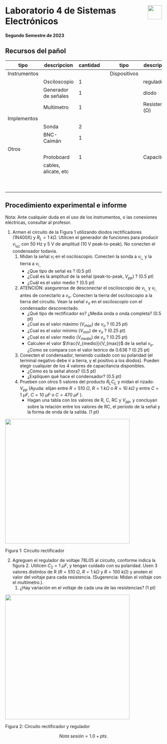 # <img src="https://julianodb.github.io/SISTEMAS_ELECTRONICOS_PARA_INGENIERIA_BIOMEDICA/img/logo_fing.png?raw=true" align="right" height="45"> Laboratorio 4 de Sistemas Electrónicos
#### Segundo Semestre de 2023

## Recursos del pañol

| tipo | descripcion  | cantidad | | tipo | descripcion | valor | cantidad |
| -- | -- | -- | --| -- | -- | -- | -- |
| Instrumentos  |  |  | | Dispositivos |  |  |  |
|  | Osciloscopio  | 1 | |  |regulador  |  78L05 | 1 |
|  | Generador de señales  | 1 | |  | diodo  | 1N4007 | 4 |
|  | Multímetro  | 1 | |  | Resistencias (Ω) |  |  |
| Implementos  |  |  | |  |  |510 | 1 |
|  | Sonda  | 2 | |  |  | 1k | 1 |
|  | BNC-Caimán  | 1 | |  |  | 10k | 1 |
| Otros  |  |  | |  | | 100k | 1 |
| | Protoboard  | 1 | |  | Capacitores |  |  |
| | cables, alicate, etc  | | |  | | 1 μF | 1 |
|   |  |  | |  |  | 10 μF | 1 |
|  |  | | |  | | 470 μF | 1 |

## Procedimiento experimental e informe

Nota: Ante cualquier duda en el uso de los instrumentos, o las conexiones eléctricas, consultar al profesor.

1. Armen el circuito de la Figura 1 utilizando diodos rectificadores (1N400X) y $R_L = 1\ k\Omega$. Utilicen el generador de funciones para producir $v_{i_{AC}}$ con 50 Hz y 5 V de amplitud (10 V peak-to-peak). No conecten el condensador todavía.
   1. Midan la señal $v_i$ en el osciloscopio. Conecten la sonda a $v_{i_+}$ y la tierra a $v_{i_-}$ 
      - ¿Que tipo de señal es ? (0.5 pt) 
      - ¿Cuál es la amplitud de la señal (peak-to-peak, $V_{pp}$) ? (0.5 pt) 
      - ¿Cuál es el valor medio ? (0.5 pt) 
   1. ATENCIÓN: asegurense de desconectar el osciloscopio de $v_{i_+}$ y $v_{i_-}$ antes de conectarlo a $v_o$. Conecten la tierra del osciloscopio a la tierra del circuito. Vean la señal $v_o$ en el osciloscopio con el condensador desconectado. 
      - ¿Qué tipo de rectificador es? ¿Media onda o onda completa? (0.5 pt)
      - ¿Cual es el valor máximo ($V_{max}$) de $v_o$ ? (0.25 pt) 
      - ¿Cual es el valor mínimo ($V_{min}$) de $v_o$ ? (0.25 pt) 
      - ¿Cual es el valor medio ($V_{medio}$) de $v_o$ ? (0.25 pt) 
      - Calculen el valor $\frac{V_{medio}}{V_{max}}$ de la señal $v_o$. ¿Como se compara con el valor teórico de 0.636 ? (0.25 pt) 
   1. Conecten el condensador, teniendo cuidado con su polaridad (el terminal negativo debe ir a tierra, y el positivo a los diodos). Pueden elegir cualquier de los 4 valores de capacitancia disponibles.
      - ¿Cómo es la señal ahora? (0.5 pt) 
      - ¿Expliquen qué hace el condensador? (0.5 pt)
   1. Prueben con otros 5 valores del producto $R_L C_L$ y midan el rizado: $V_{pp}$ (Ayuda: elijan entre $R=510\ \Omega$, $R=1\ k\Omega$ o $R=10\ k\Omega$ y entre $C=1\ \mu F$, $C=10\ \mu F$ o $C=470\ \mu F$ ).
      - Hagan una tabla con los valores de R, C, RC y $V_{pp}$, y concluyan sobre la relación entre los valores de RC, el período de la señal y la forma de onda de la salida. (1 pt)

  <img src="https://julianodb.github.io/electronic_circuits_diagrams/full_bridge_rectifier_without_transformer.png" width="400">

  Figura 1: Circuito rectificador
  
2. Agreguen el regulador de voltaje 78L05 al circuito, conforme indica la figura 2. Utilicen $C_2 = 1\ \mu F$, y tengan cuidado con su polaridad. Usen 3 valores distintos de R ($R=510\ \Omega$, $R=1\ k\Omega$ y $R=100\ k\Omega$) y anoten el valor del voltaje para cada resistencia. (Sugerencia: Midan el voltaje con el multímetro.). 
   1. ¿Hay variación en el voltaje de cada una de las resistencias? (1 pt)

  <img src="https://julianodb.github.io/electronic_circuits_diagrams/full_bridge_and_7805_without_transformer.png" width="400">

  Figura 2: Circuito rectificador y regulador

$$ Nota\ sesión = 1.0 + pts. $$